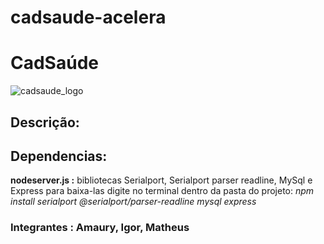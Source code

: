 # cadsaude-acelera

# CadSaúde
![cadsaude_logo](https://github.com/MisterIgorGarcia/cadsaude-acelera/assets/131496741/0985160d-8f85-4dd7-93cb-4a4e24f63fd4)

## Descrição:


## Dependencias:
**nodeserver.js :** bibliotecas Serialport, Serialport parser readline, MySql e Express
para baixa-las digite no terminal dentro da pasta do projeto: *npm install serialport @serialport/parser-readline mysql express*

### Integrantes : Amaury, Igor, Matheus
